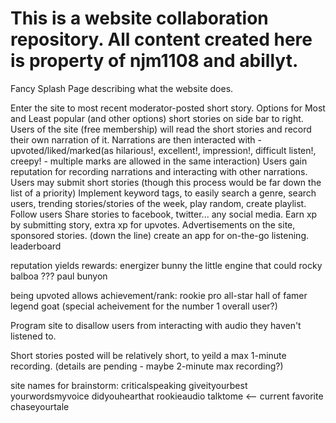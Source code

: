 # This is a website collaboration repository. All content created here is property of njm1108 and abillyt. 

Fancy Splash Page describing what the website does. 

Enter the site to most recent moderator-posted short story. Options for Most and Least popular (and other options) short stories on side bar to right. 
Users of the site (free membership) will read the short stories and record their own narration of it. 
Narrations are then interacted with - upvoted/liked/marked(as hilarious!, excellent!, impression!, difficult listen!, creepy! - multiple marks are allowed in the same interaction)
Users gain reputation for recording narrations and interacting with other narrations. 
Users may submit short stories (though this process would be far down the list of a priority)
Implement keyword tags, to easily search a genre, search users, trending stories/stories of the week, play random, create playlist.
Follow users
Share stories to facebook, twitter... any social media.
Earn xp by submitting story, extra xp for upvotes.
Advertisements on the site, sponsored stories.
(down the line) create an app for on-the-go listening.
leaderboard

reputation yields rewards:
energizer bunny
the little engine that could
rocky balboa
???
paul bunyon


being upvoted allows achievement/rank: 
rookie
pro
all-star
hall of famer
legend
goat (special acheivement for the number 1 overall user?)


Program site to disallow users from interacting with audio they haven't listened to. 

Short stories posted will be relatively short, to yeild a max 1-minute recording. (details are pending - maybe 2-minute max recording?)

site names for brainstorm: 
criticalspeaking
giveityourbest
yourwordsmyvoice
didyouhearthat
rookieaudio
talktome    <-- current favorite
chaseyourtale
